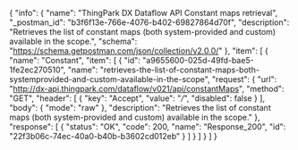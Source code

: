 {
  "info": {
    "name": "ThingPark DX Dataflow API Constant maps retrieval",
    "_postman_id": "b3f6f13e-766e-4076-b402-69827864d70f",
    "description": "Retrieves the list of constant maps (both system-provided and custom) available in the scope.",
    "schema": "https://schema.getpostman.com/json/collection/v2.0.0/"
  },
  "item": [
    {
      "name": "Constant",
      "item": [
        {
          "id": "a9655600-025d-49fd-bae5-1fe2ec270510",
          "name": "retrieves-the-list-of-constant-maps-both-systemprovided-and-custom-available-in-the-scope",
          "request": {
            "url": "http://dx-api.thingpark.com/dataflow/v021/api/constantMaps",
            "method": "GET",
            "header": [
              {
                "key": "Accept",
                "value": "*/*",
                "disabled": false
              }
            ],
            "body": {
              "mode": "raw"
            },
            "description": "Retrieves the list of constant maps (both system-provided and custom) available in the scope."
          },
          "response": [
            {
              "status": "OK",
              "code": 200,
              "name": "Response_200",
              "id": "22f3b06c-74ec-40a0-b40b-b3602cd012eb"
            }
          ]
        }
      ]
    }
  ]
}